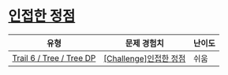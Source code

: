 # [인접한 정점](https://www.codetree.ai/trails/complete/curated-cards/challenge-adjacent-node)

|유형|문제 경험치|난이도|
|---|---|---|
|[Trail 6 / Tree / Tree DP](https://www.codetree.ai/trail-info/intermediate-high/)|[[Challenge]인접한 정점](https://www.codetree.ai/trails/complete/curated-cards/challenge-adjacent-node/)|쉬움|

